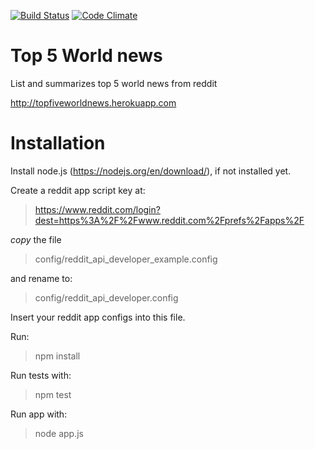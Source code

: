 [![Build Status](https://travis-ci.org/EduardoCopat/topFiveWorldNews.svg?branch=master)](https://travis-ci.org/EduardoCopat/topFiveWorldNews)
[![Code Climate](https://codeclimate.com/github/EduardoCopat/topFiveWorldNews/badges/gpa.svg)](https://codeclimate.com/github/EduardoCopat/topFiveWorldNews)

# Top 5 World news

List and summarizes top 5 world news from reddit

http://topfiveworldnews.herokuapp.com

# Installation

Install node.js (https://nodejs.org/en/download/), if not installed yet.

Create a reddit app script key at:

>https://www.reddit.com/login?dest=https%3A%2F%2Fwww.reddit.com%2Fprefs%2Fapps%2F

*copy* the file

>config/reddit_api_developer_example.config

and rename to:

>config/reddit_api_developer.config

Insert your reddit app configs into this file.

Run:

> npm install

Run tests with:

> npm test

Run app with:

> node app.js